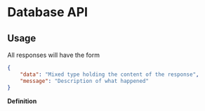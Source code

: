 # Database API

## Usage

All responses will have the form

```json
{
    "data": "Mixed type holding the content of the response",
    "message": "Description of what happened"
}
```

**Definition**

